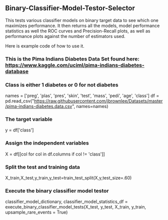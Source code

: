 ## Binary-Classifier-Model-Testor-Selector
This tests various classifier models on binary target data to see which one maximizes performance. It then returns all the models, model performance statistics as well the ROC curves and Precision-Recall plots, as well as performance plots against the number of estimators used.

Here is example code of how to use it. 

### This is the Pima Indians Diabetes Data Set found here:  https://www.kaggle.com/uciml/pima-indians-diabetes-database

### Class is either 1 diabetes or 0 for not diabetes
names = ['preg', 'plas', 'pres', 'skin', 'test', 'mass', 'pedi', 'age', 'class']
df    = pd.read_csv("https://raw.githubusercontent.com/jbrownlee/Datasets/master/pima-indians-diabetes.data.csv", names=names)

### The target variable
y = df['class']

### Assign the independent variables
X = df[[col for col in df.columns if col != 'class']]

### Split the test and training data
X_train,X_test,y_train,y_test=train_test_split(X,y,test_size=.60)

### Execute the binary classifier model testor
classifier_model_dictionary, classifier_model_statistics_df = execute_binary_classifier_model_tests(X_test, y_test, X_train, y_train, upsample_rare_events = True)

